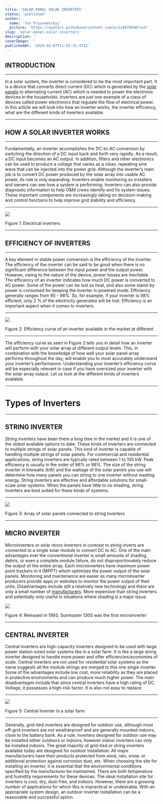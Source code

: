 ```yaml
---
title: 'SOLAR PANEL SOLAR INVERTERS'
status: 'published'
author:
  name: 'Yan Prysovetskyi'
  picture: 'https://avatars.githubusercontent.com/u/114078546?v=4'
slug: 'solar-panel-solar-inverters'
description: ''
coverImage: ''
publishedAt: '2024-02-07T11:55:15.473Z'
---
```


## **INTRODUCTION**

---

In a solar system, the inverter is considered to be the most important part. It is a device that converts direct current (DC) which is generated by the [solar panels](https://ae-solar.com/products-list/) to alternating current (AC) which is needed to power the electronic devices in the households. Inverters are just one example of a class of devices called power electronics that regulate the flow of electrical power. In this article we will look into how an inverter works, the inverter efficiency, what are the different kinds of inverters available.

---

## **HOW A SOLAR INVERTER WORKS**

---

Fundamentally, an inverter accomplishes the DC-to-AC conversion by switching the direction of a DC input back and forth very rapidly. As a result, a DC input becomes an AC output. In addition, filters and other electronics can be used to produce a voltage that varies as a clean, repeating sine wave that can be injected into the power grid. Although the inverter’s main job is to convert DC power produced by the solar array into usable AC power, its role is only expanding. Inverters enable monitoring so installers and owners can see how a system is performing. Inverters can also provide diagnostic information to help O&M crews identify and fix system issues. These important components are increasingly taking on decision-making and control functions to help improve grid stability and efficiency.

---

[![](https://ae-solar.com/wp-content/uploads/2021/07/Picture1.png)](https://ae-solar.com/solar-inverters/)

Figure 1: Electrical inverters

---

## **EFFICIENCY OF INVERTERS**

---

A key element in stable power conversion is the efficiency of the inverter. The efficiency of the inverter can be said to be good when there is no significant difference between the input power and the output power. However, owing to the nature of the device, power losses are inevitable. The efficiency of an inverter indicates how much DC power is converted to AC power. Some of the power can be lost as heat, and also some stand-by power is consumed for keeping the inverter in powered mode. Efficiency generally ranges from 95 - 98%. So, for example, if your inverter is 98% efficient, only 2 % of the electricity generated will be lost. Efficiency is an important aspect when it comes to inverters.

---

[![](https://ae-solar.com/wp-content/uploads/2021/07/Efficiency-Curve-1-1024x619.png)](https://ae-solar.com/solar-inverters/)

Figure 2: Efficiency curve of an inverter available in the market at different

---

The efficiency curve as seen in Figure 2 tells you in detail how an inverter will perform with your solar array at different output levels. This, in combination with the knowledge of how well your solar panel array performs throughout the day, will enable you to most accurately understand your inverter’s performance. Understanding your inverter’s efficiency curve will be especially relevant in case if you have oversized your inverter with the solar array output. Let us look at the different kinds of inverters available.

---

# **Types of Inverters**

---

## **STRING INVERTER**

String inverters have been there a long time in the market and it is one of the oldest available options to date. These kinds of inverters are connected to multiple strings of solar panels. This kind of inverter is capable of handling multiple strings of solar panels. For commercial and residential applications, string inverters are typically rated between 1 to 100 kW. Peak efficiency is usually in the order of 96% or 98%. The size of the string inverter in kilowatts (kW) and the wattage of the solar panels you use will determine how many panels you can string to one inverter without wasting energy. String inverters are effective and affordable solutions for small-scale solar systems. When the panels have little to no shading, string inverters are best suited for these kinds of systems.

---

![](https://ae-solar.com/wp-content/uploads/2021/07/Picture2-1024x665.png)

Figure 3: Array of solar panels connected to string inverters

---

## **MICRO INVERTER**

Microinverters or solar micro inverters in contrast to string inverts are connected to a single solar module to convert DC to AC. One of the main advantages over the conventional inverter is small amounts of shading, debris, or even a complete module failure, do not disproportionately reduce the output of the entire array. Each microinverters have maximum power point trackers in it (MPPT) which optimizes the power output of the solar panels. Monitoring and maintenance are easier as many microinverter producers provide apps or websites to monitor the power output of their units. Disadvantages include still a relatively new technology and there are only a small number of [manufacturers](https://ae-solar.com/). More expensive than string inverters and potentially only useful in situations where shading is a major issue.

![](https://ae-solar.com/wp-content/uploads/2021/07/Picture3.png)

Figure 4: Released in 1993, Sunmaster 130S was the first microinverter

---

## **CENTRAL INVERTER**

Central inverters are high-capacity inverters designed to be used with large power station-sized solar systems like in a solar farm. It is like a large string inverter designed to handle more power and offer efficiencies/economies of scale. Central inverters are not used for residential solar systems as the name suggests all the module strings are merged to this one single inverter. Some of the advantages include low cost, more reliability as they are placed in protective environments and can produce much higher power. The main disadvantages include that since central inverters have a high rating of DC Voltage, it possesses a high-risk factor. It is also not easy to replace.

---

![](https://ae-solar.com/wp-content/uploads/2021/07/Picture4-1024x603.png)

Figure 5: Central Inverter in a solar farm

---

Generally, grid-tied inverters are designed for outdoor use, although most off-grid inverters are not weatherproof and are generally mounted indoors, close to the battery bank. As a rule, inverters designed for outdoor use may be installed either outdoors or indoors, however indoor inverters can only be installed indoors. The great majority of grid-tied or string inverters available today are designed for outdoor installation. All major manufacturers have their products protected from wind, rain, snow, or additional protection against corrosion dust, etc. When choosing the site for installing an inverter, it is essential that the environmental conditions specified by the manufacturer be maintained. There are both temperature and humidity requirements for these devices. The ideal installation site for inverters is cool, dry, dust-free, and indoors. However, there are a growing number of applications for which this is impractical or undesirable. With an appropriate system design, an outdoor inverter installation can be a reasonable and successful option.